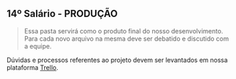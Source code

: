 ## 14º Salário - PRODUÇÃO

> Essa pasta servirá como o produto final do nosso desenvolvimento.
> Para cada novo arquivo na mesma deve ser debatido e discutido com a equipe.

Dúvidas e processos referentes ao projeto devem ser levantados em nossa plataforma <a href="https://trello.com/b/9oFRrA3N/projeto-33-softmakers" target="_blank">Trello<a>.